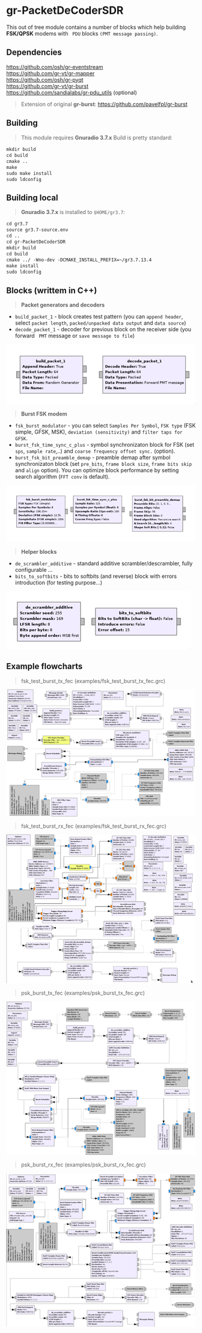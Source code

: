 # gr-PacketDeCoderSDR

This out of tree module contains a number of blocks which help building **FSK/QPSK**  modems with ` PDU`  blocks `(PMT message passing)`.

## Dependencies

https://github.com/osh/gr-eventstream  
https://github.com/gr-vt/gr-mapper  
https://github.com/osh/gr-pyqt  
https://github.com/gr-vt/gr-burst  
https://github.com/sandialabs/gr-pdu_utils (optional)

> Extension of original **gr-burst**:
> https://github.com/pavelfpl/gr-burst

## Building
>This module requires **Gnuradio 3.7.x**
>Build is pretty standard:
```
mkdir build
cd build
cmake ..
make
sudo make install
sudo ldconfig
```
## Building local

>**Gnuradio 3.7.x** is installed to `$HOME/gr3.7`:

```
cd gr3.7
source gr3.7-source.env
cd ..
cd gr-PacketDeCoderSDR
mkdir build 
cd build
cmake ../ -Wno-dev -DCMAKE_INSTALL_PREFIX=~/gr3.7.13.4 
make install
sudo ldconfig
```

## Blocks (writtem in C++)
>  **Packet generators and decoders** 

- `build_packet_1` - block creates test pattern (you can `append header`,  select `packet length`, `packed/unpacked data output` and `data source`)
- `decode_packet_1` - decoder for previous block on the receiver side (you forward ` PMT`  message or `save message to file`)

![Group 1](https://github.com/pavelfpl/gr-PacketDeCoderSDR/blob/master/packet_build_decode.png)

>  **Burst FSK modem** 

- `fsk_burst_modulator` - you can select `Samples Per Symbol`, `FSK type` (FSK simple, GFSK, MSK), `deviation (sensitivity)` and `filter taps for GFSK`.
- `burst_fsk_time_sync_c_plus` -  symbol synchronizaton block for FSK (set `sps`, `sample rate`,..) and `coarse frequency offset sync.`  (option).
- `burst_fsk_bit_preamble_demap` - preamble demap after symbol synchronizaton block (set `pre_bits`, `frame block size`, `frame bits skip` and `align` option). You can optimize block performance by setting search algorithm (`FFT conv` is default). 

![Group 2](https://github.com/pavelfpl/gr-PacketDeCoderSDR/blob/master/fsk_modem_blocks.png)

>  **Helper blocks** 

- `de_scrambler_additive` - standard additive scrambler/descrambler, fully configurable ...
- `bits_to_softbits` - bits to softbits (and reverse) block with errors introduction (for testing purpose...) 

![Group 3](https://github.com/pavelfpl/gr-PacketDeCoderSDR/blob/master/scrambler_soft_bits.png)

## Example flowcharts

> fsk_test_burst_tx_fec (examples/fsk_test_burst_tx_fec.grc)

![FSK TX](https://github.com/pavelfpl/gr-PacketDeCoderSDR/blob/master/fsk_test_burst_tx_fec.png)

> fsk_test_burst_rx_fec (examples/fsk_test_burst_rx_fec.grc)

![FSK RX](https://github.com/pavelfpl/gr-PacketDeCoderSDR/blob/master/fsk_test_burst_rx_fec.png)

> psk_burst_tx_fec (examples/psk_burst_tx_fec.grc)

![PSK TX](https://github.com/pavelfpl/gr-PacketDeCoderSDR/blob/master/psk_burst_tx_fec.png)

> psk_burst_rx_fec (examples/psk_burst_rx_fec.grc)

![PSK RX](https://github.com/pavelfpl/gr-PacketDeCoderSDR/blob/master/psk_burst_rx_fec.png)


